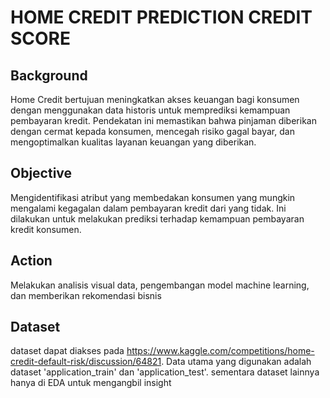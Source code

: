 # HOME CREDIT PREDICTION CREDIT SCORE

## Background
Home Credit bertujuan meningkatkan akses keuangan bagi konsumen dengan menggunakan data historis untuk memprediksi kemampuan pembayaran kredit. Pendekatan ini memastikan bahwa pinjaman diberikan dengan cermat kepada konsumen, mencegah risiko gagal bayar, dan mengoptimalkan kualitas layanan keuangan yang diberikan.
## Objective
Mengidentifikasi atribut yang membedakan konsumen yang mungkin mengalami kegagalan dalam pembayaran kredit dari yang tidak. Ini dilakukan untuk melakukan prediksi terhadap kemampuan pembayaran kredit konsumen.
## Action
Melakukan analisis visual data, pengembangan model machine learning, dan memberikan rekomendasi bisnis 
## Dataset
dataset dapat diakses pada https://www.kaggle.com/competitions/home-credit-default-risk/discussion/64821. Data utama yang digunakan adalah dataset 'application_train' dan 'application_test'. sementara dataset lainnya hanya di EDA untuk mengangbil insight
